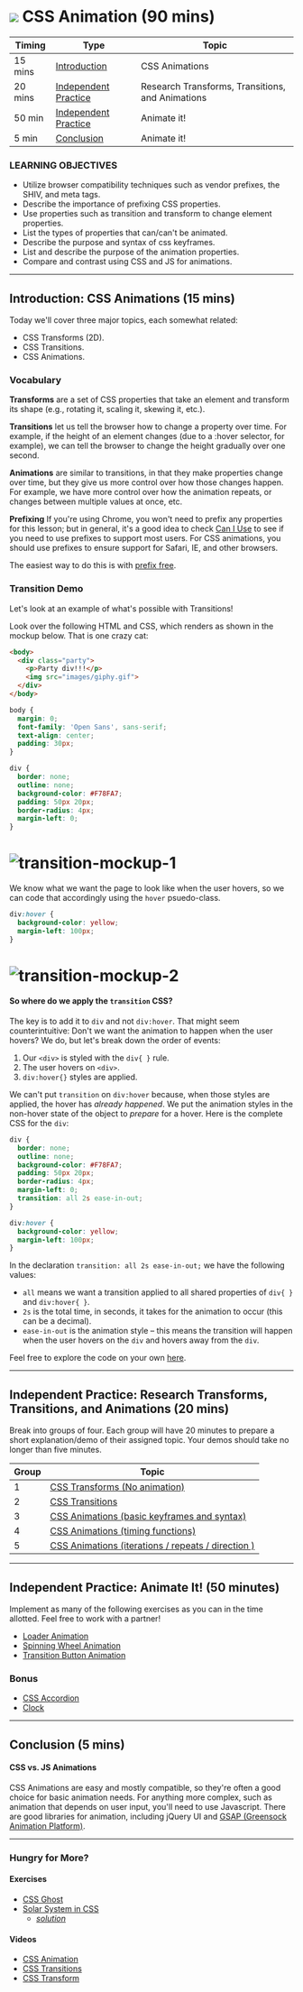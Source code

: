 # ![](https://ga-dash.s3.amazonaws.com/production/assets/logo-9f88ae6c9c3871690e33280fcf557f33.png) CSS Animation (90 mins)

| Timing | Type | Topic |
| --- | --- | --- |
| 15 mins | [Introduction](#introduction) | CSS Animations |
| 20 mins | [Independent Practice](#ind-practice-research) | Research Transforms, Transitions, and Animations |
| 50 min | [Independent Practice](#ind-practice) | Animate it! |
| 5 min | [Conclusion](#conclusion) | Animate it! |

### LEARNING OBJECTIVES
- Utilize browser compatibility techniques such as vendor prefixes, the SHIV, and meta tags.
- Describe the importance of prefixing CSS properties.
- Use properties such as transition and transform to change element properties.
- List the types of properties that can/can't be animated.
- Describe the purpose and syntax of css keyframes.
- List and describe the purpose of the animation properties.
- Compare and contrast using CSS and JS for animations.

***

<a name="introduction"></a>
## Introduction: CSS Animations (15 mins)

Today we'll cover three major topics, each somewhat related:

- CSS Transforms (2D).
- CSS Transitions.
- CSS Animations.

### Vocabulary

**Transforms** are a set of CSS properties that take an element and transform its shape (e.g., rotating it, scaling it, skewing it, etc.).

**Transitions** let us tell the browser how to change a property over time. For example, if the height of an element changes (due to a :hover selector, for example), we can tell the browser to change the height gradually over one second.

**Animations** are similar to transitions, in that they make properties change over time, but they give us more control over how those changes happen. For example, we have more control over how the animation repeats, or changes between multiple values at once, etc.

**Prefixing** If you're using Chrome, you won't need to prefix any properties for this lesson; but in general, it's a good idea to check [Can I Use](http://caniuse.com/) to see if you need to use prefixes to support most users. For CSS animations, you should use prefixes to ensure support for Safari, IE, and other browsers.

The easiest way to do this is with [prefix free](http://leaverou.github.io/prefixfree/).

### Transition Demo
Let's look at an example of what's possible with Transitions!

Look over the following HTML and CSS, which renders as shown in the mockup below. That is one crazy cat:

```html
<body>
  <div class="party">
    <p>Party div!!!</p>
    <img src="images/giphy.gif">
  </div>
</body>
```

```css
body {
  margin: 0;
  font-family: 'Open Sans', sans-serif;
  text-align: center;
  padding: 30px;
}

div {
  border: none;
  outline: none;
  background-color: #F78FA7;
  padding: 50px 20px;
  border-radius: 4px;
  margin-left: 0;
}
```

# ![transition-mockup-1](assets/transition-mockup-1.png)

We know what we want the page to look like when the user hovers, so we can code that accordingly using the `hover` psuedo-class.

```css
div:hover {
  background-color: yellow;
  margin-left: 100px;
}
```

# ![transition-mockup-2](assets/transition-mockup-2.png)

#### So where do we apply the `transition` CSS?
The key is to add it to `div` and not `div:hover`. That might seem counterintuitive: Don't we want the animation to happen when the user hovers? We do, but let's break down the order of events:

1. Our `<div>` is styled with the `div{ }` rule.
2. The user hovers on `<div>`.
3. `div:hover{}` styles are applied.

 We can't put `transition` on `div:hover` because, when those styles are applied, the hover has *already happened*. We put the animation styles in the non-hover state of the object to *prepare* for a hover. Here is the complete CSS for the `div`:

  ```css
  div {
    border: none;
    outline: none;
    background-color: #F78FA7;
    padding: 50px 20px;
    border-radius: 4px;
    margin-left: 0;
    transition: all 2s ease-in-out;
  }

  div:hover {
    background-color: yellow;
    margin-left: 100px;
  }
  ```

In the declaration `transition: all 2s ease-in-out;` we have the following values:
- `all` means we want a transition applied to all shared properties of `div{ }` and `div:hover{ }`.
- `2s` is the total time, in seconds, it takes for the animation to occur (this can be a decimal).
- `ease-in-out` is the animation style – this means the transition will happen when the user hovers on the `div` and hovers away from the `div`.

Feel free to explore the code on your own [here](transition-example).

***

<a name="ind-practice-research"></a>
## Independent Practice: Research Transforms, Transitions, and Animations (20 mins)
Break into groups of four. Each group will have 20 minutes to prepare a short explanation/demo of their assigned topic. Your demos should take no longer than five minutes.

| Group | Topic
| --- | --- |
| 1 | [CSS Transforms (No animation)](https://developer.mozilla.org/en-US/docs/Web/CSS/transform) |
| 2 | [CSS Transitions](https://developer.mozilla.org/en-US/docs/Web/CSS/transition) |
| 3 | [CSS Animations (basic keyframes and syntax)](https://developer.mozilla.org/en-US/docs/Web/CSS/@keyframes) |
| 4 | [CSS Animations (timing functions)](https://developer.mozilla.org/en-US/docs/Web/CSS/animation-timing-function) |
| 5 | [CSS Animations (iterations / repeats / direction )](https://developer.mozilla.org/en-US/docs/Web/CSS/animation-iteration-count) |

***

<a name="ind-practice"></a>
## Independent Practice: Animate It! (50 minutes)
Implement as many of the following exercises as you can in the time allotted. Feel free to work with a partner!
- [Loader Animation](independent-practice/loader-animation/starter-code)
- [Spinning Wheel Animation](independent-practice/spinning-wheel-animation/starter-code)
- [Transition Button Animation](independent-practice/transition-button-animation/starter-code)


### Bonus
- [CSS Accordion](independent-practice/accordian-animation)
- [Clock](independent-practice/clock-animation)

***

<a name="conclusion"></a>
## Conclusion (5 mins)
#### CSS vs. JS Animations
CSS Animations are easy and mostly compatible, so they're often a good choice for basic animation needs. For anything more complex, such as animation that depends on user input, you'll need to use Javascript. There are good libraries for animation, including jQuery UI and [GSAP (Greensock Animation Platform)](http://greensock.com/gsap).

***

### Hungry for More?
#### Exercises
- [CSS Ghost](exercises/css-ghost)
- [Solar System in CSS](http://neography.com/experiment/circles/solarsystem/)
  - [*solution*](http://neography.com/journal/our-solar-system-in-css3/)


#### Videos
- [CSS Animation](https://www.youtube.com/watch?v=9RfHG3K8U_Q&index=31&list=PLdnONIhPScST0Vy4LrIZiYKpFNoxgyH7J)
- [CSS Transitions](https://www.youtube.com/watch?v=Xu3SrQhtBqw&index=30&list=PLdnONIhPScST0Vy4LrIZiYKpFNoxgyH7J)
- [CSS Transform](https://www.youtube.com/watch?v=Gu-HBBZLyjg&index=29&list=PLdnONIhPScST0Vy4LrIZiYKpFNoxgyH7J)
